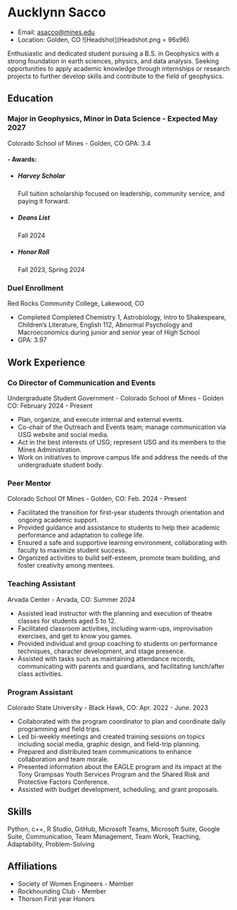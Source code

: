 # Aucklynn Sacco 
- Email: asacco@mines.edu
- Location: Golden, CO
![Headshot](Headshot.png = 96x96)

Enthusiastic and dedicated student pursuing a B.S. in Geophysics with a strong foundation in earth sciences, physics, and data analysis. Seeking opportunities to apply academic knowledge through internships or research projects to further develop skills and contribute to the field of geophysics.
## Education 
### Major in Geophysics, Minor in Data Science -  Expected May 2027
Colorado School of Mines - Golden, CO
GPA: 3.4						                                                                  
#### - Awards:
- ##### Harvey Scholar
  Full tuition scholarship focused on leadership, community service, and paying it forward.
- ##### Deans List
  Fall 2024
- ##### Honor Roll
  Fall 2023, Spring 2024

### Duel Enrollment 
Red Rocks Community College, Lakewood, CO 
- Completed Completed Chemistry 1, Astrobiology, Intro to Shakespeare, Children’s Literature, English 112, Abnormal Psychology and Macroeconomics during junior and senior year of High School
- GPA: 3.97

## Work Experience 
### Co Director of Communication and Events
Undergraduate Student Government -  Colorado School of Mines - Golden CO: February 2024 - Present 
- Plan, organize, and execute internal and external events.
- Co-chair of the Outreach and Events team; manage communication via USG website and social media.
- Act in the best interests of USG; represent USG and its members to the Mines Administration. 
- Work on initiatives to improve campus life and address the needs of the undergraduate student body.

### Peer Mentor 
Colorado School Of Mines - Golden, CO: Feb. 2024 - Present
- Facilitated the transition for first-year students through orientation and ongoing academic support.
- Provided guidance and assistance to students to help their academic performance and adaptation to college life.
- Ensured a safe and supportive learning environment, collaborating with faculty to maximize student success.
- Organized activities to build self-esteem, promote team building, and foster creativity among mentees.
### Teaching Assistant 
Arvada Center -  Arvada, CO: Summer 2024
- Assisted lead instructor with the planning and execution of theatre classes for students aged 5 to 12.
- Facilitated classroom activities, including warm-ups, improvisation exercises, and get to know you games.
- Provided individual and group coaching to students on performance techniques, character development, and stage presence.
- Assisted with tasks such as maintaining attendance records, communicating with parents and guardians, and facilitating lunch/after class activities.
### Program Assistant
Colorado State University - Black Hawk, CO: Apr. 2022 - June. 2023
- Collaborated with the program coordinator to plan and coordinate daily programming and field trips.
- Led bi-weekly meetings and created training sessions on topics including social media, graphic design, and field-trip planning.
- Prepared and distributed team communications to enhance collaboration and team morale.
- Presented information about the EAGLE program and its impact at the Tony Grampsas Youth Services Program and the Shared Risk and Protective Factors Conference.
- Assisted with budget development, scheduling, and grant proposals.

## Skills 
Python, c++, R Studio, GitHub, Microsoft Teams, Microsoft Suite, Google Suite, Communication, Team Management, Team Work, Teaching,  Adaptability, Problem-Solving 

## Affiliations 
- Society of Women Engineers - Member
- Rockhounding Club - Member
- Thorson First year Honors



